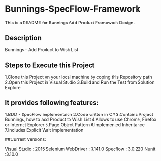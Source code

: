 # Bunnings-SpecFlow-Framework
This is a README for Bunnings Add Product Framework Design.

## Description
Bunnings - Add Product to Wish List


## Steps to Execute this Project

1.Clone this Project on your local machine by coping this Repository path
2.Open this Project in Visual Studio 
3.Build and Run the Test from Solution Explore

## It provides following features:

1.BDD - SpecFlow implementaion
2.Code written in C#
3.Contains Project Bunnings, how to add Product to Wish List
4.Allows to use Chrome, Firefox or Internet Explorer
5.Page Object Pattern
6.Implemented Inheritance
7.Includes Explicit Wait implementation

##Current Versions:

Visual Studio : 2015
Selenium WebDriver : 3.141.0
Specflow : 3.0.220
Nunit :3.10.0
